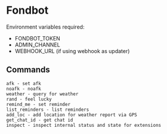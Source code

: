 # Fondbot

Environment variables required:

- FONDBOT_TOKEN
- ADMIN_CHANNEL
- WEBHOOK_URL (if using webhook as updater)

## Commands

```
afk - set afk
noafk - noafk
weather - query for weather
rand - feel lucky
remind_me - set reminder
list_reminders - list reminders
add_loc - add location for weather report via GPS
get_chat_id - get chat id
inspect - inspect internal status and state for extensions
```

